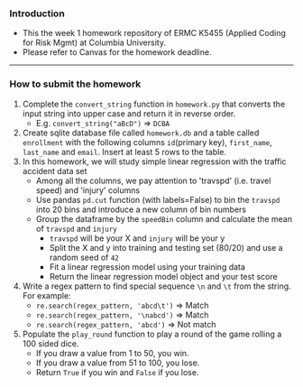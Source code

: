 ### Introduction
- This the week 1 homework repository of ERMC K5455 (Applied Coding for Risk Mgmt) at Columbia University. 
- Please refer to Canvas for the homework deadline.

<hr>

### How to submit the homework

1. Complete the `convert_string` function in `homework.py` that converts the input string into upper case and return it in reverse order. 
   - E.g. `convert_string("aBcD")` => `DCBA`
2. Create sqlite database file called `homework.db` and a table called `enrollment` with the following columns `id`(primary key), `first_name`, `last_name` and `email`. Insert at least 5 rows to the table.
3. In this homework, we will study simple linear regression with the traffic accident data set
   - Among all the columns, we pay attention to 'travspd' (i.e. travel speed) and 'injury' columns
   - Use pandas `pd.cut` function (with labels=False) to bin the `travspd` into 20 bins and introduce a new column of bin numbers
   - Group the dataframe by the `speedBin` column and calculate the mean of `travspd` and `injury`
     - `travspd` will be your X and `injury` will be your y
     - Split the X and y into training and testing set (80/20) and use a random seed of `42`
     - Fit a linear regression model using your training data
     - Return the linear regression model object and your test score
4. Write a regex pattern to find special sequence `\n` and `\t` from the string. For example:
    - `re.search(regex_pattern, 'abcd\t')` => Match
    - `re.search(regex_pattern, '\nabcd')` => Match
    - `re.search(regex_pattern, 'abcd')` => Not match
5. Populate the `play_round` function to play a round of the game rolling a 100 sided dice.
   - If you draw a value from 1 to 50, you win.
   - If you draw a value from 51 to 100, you lose.
   - Return `True` if you win and `False` if you lose.